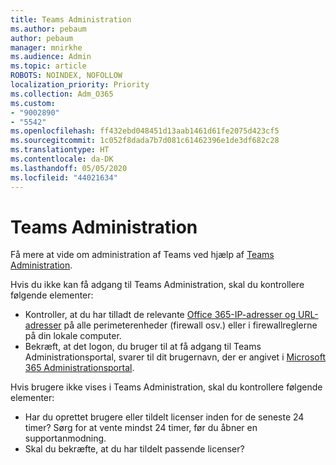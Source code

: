 ```yaml
---
title: Teams Administration
ms.author: pebaum
author: pebaum
manager: mnirkhe
ms.audience: Admin
ms.topic: article
ROBOTS: NOINDEX, NOFOLLOW
localization_priority: Priority
ms.collection: Adm_O365
ms.custom:
- "9002890"
- "5542"
ms.openlocfilehash: ff432ebd048451d13aab1461d61fe2075d423cf5
ms.sourcegitcommit: 1c052f8dada7b7d081c61462396e1de3df682c28
ms.translationtype: HT
ms.contentlocale: da-DK
ms.lasthandoff: 05/05/2020
ms.locfileid: "44021634"
---
```

# <a name="teams-admin-center"></a>Teams Administration

Få mere at vide om administration af Teams ved hjælp af [Teams Administration](https://docs.microsoft.com/microsoftteams/manage-teams-skypeforbusiness-admin-center).

Hvis du ikke kan få adgang til Teams Administration, skal du kontrollere følgende elementer:

- Kontroller, at du har tilladt de relevante [Office 365-IP-adresser og URL-adresser](https://docs.microsoft.com/Office365/Enterprise/office-365-ip-web-service) på alle perimeterenheder (firewall osv.) eller i firewallreglerne på din lokale computer.
- Bekræft, at det logon, du bruger til at få adgang til Teams Administrationsportal, svarer til dit brugernavn, der er angivet i [Microsoft 365 Administrationsportal](https://admin.microsoft.com/Adminportal/Home?source=applauncher#/users).

Hvis brugere ikke vises i Teams Administration, skal du kontrollere følgende elementer:

- Har du oprettet brugere eller tildelt licenser inden for de seneste 24 timer? Sørg for at vente mindst 24 timer, før du åbner en supportanmodning.
- Skal du bekræfte, at du har tildelt passende licenser? 
